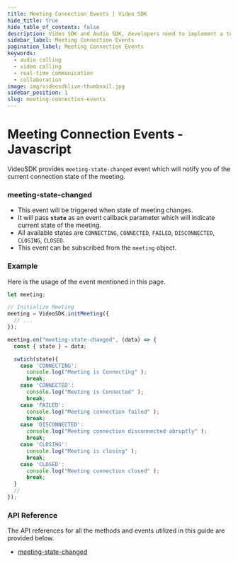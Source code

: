 ```yaml
---
title: Meeting Connection Events | Video SDK
hide_title: true
hide_table_of_contents: false
description: Video SDK and Audio SDK, developers need to implement a token server. This requires efforts on both the front-end and backend.
sidebar_label: Meeting Connection Events
pagination_label: Meeting Connection Events
keywords:
  - audio calling
  - video calling
  - real-time communication
  - collaboration
image: img/videosdklive-thumbnail.jpg
sidebar_position: 1
slug: meeting-connection-events
---
```


# Meeting Connection Events - Javascript

VideoSDK provides `meeting-state-changed` event which will notify you of the current connection state of the meeting.

### meeting-state-changed

- This event will be triggered when state of meeting changes.
- It will pass **`state`** as an event callback parameter which will indicate current state of the meeting.
- All available states are `CONNECTING`, `CONNECTED`, `FAILED`, `DISCONNECTED`, `CLOSING`, `CLOSED`.
- This event can be subscribed from the `meeting` object.

### Example

Here is the usage of the event mentioned in this page.

```javascript
let meeting;

// Initialize Meeting
meeting = VideoSDK.initMeeting({
  // ...
});

meeting.on("meeting-state-changed", (data) => {
  const { state } = data;

  swtich(state){
    case 'CONNECTING':
      console.log("Meeting is Connecting" );
      break;
    case 'CONNECTED':
      console.log("Meeting is Connected" );
      break;
    case 'FAILED':
      console.log("Meeting connection failed" );
      break;
    case 'DISCONNECTED':
      console.log("Meeting connection disconnected abruptly" );
      break;
    case 'CLOSING':
      console.log("Meeting is closing" );
      break;
    case 'CLOSED':
      console.log("Meeting connection closed" );
      break;
  }
  //
});
```

### API Reference

The API references for all the methods and events utilized in this guide are provided below.

- [meeting-state-changed](/javascript/api/sdk-reference/meeting-class/events#meeting-state-changed)
